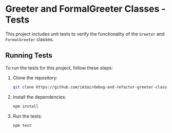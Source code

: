 # Greeter and FormalGreeter Classes - Tests

This project includes unit tests to verify the functionality of the `Greeter` and `FormalGreeter` classes.

## Running Tests

To run the tests for this project, follow these steps:

1. Clone the repository:

   ```sh
   git clone https://github.com/im3az/debug-and-refactor-greeter-class-project.gitt

   ```

2. Install the dependencies:

   ```bash
   npm install
   ```

3. Run the tests:

   ```bash
   npm test
   ```
